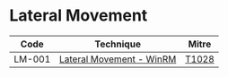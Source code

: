 # Lateral Movement

|Code     |Technique               |Mitre     |
|---------|------------------------|----------|
|LM-001   |[Lateral Movement - WinRM](https://pentestlab.blog/2018/05/15/lateral-movement-winrm/)|[T1028](https://attack.mitre.org/techniques/T1028/)|
